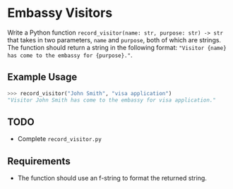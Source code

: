 # Embassy Visitors

Write a Python function `record_visitor(name: str, purpose: str) -> str` that takes in two parameters, `name` and `purpose`, both of which are strings. The function should return a string in the following format: `"Visitor {name} has come to the embassy for {purpose}."`.

## Example Usage

```python
>>> record_visitor("John Smith", "visa application")
"Visitor John Smith has come to the embassy for visa application."
```

## TODO

- Complete `record_visitor.py`

## Requirements

- The function should use an f-string to format the returned string.

